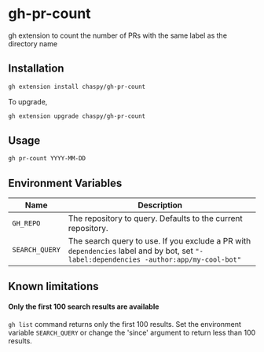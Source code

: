 # gh-pr-count

gh extension to count the number of PRs with the same label as the directory name

## Installation

```sh
gh extension install chaspy/gh-pr-count
```

To upgrade,

```sh
gh extension upgrade chaspy/gh-pr-count
```

## Usage

```sh
gh pr-count YYYY-MM-DD
```

## Environment Variables

| Name           | Description                                                                                                                            |
| -------------- | -------------------------------------------------------------------------------------------------------------------------------------- |
| `GH_REPO`      | The repository to query. Defaults to the current repository.                                                                           |
| `SEARCH_QUERY` | The search query to use. If you exclude a PR with `dependencies` label and by bot, set `"-label:dependencies -author:app/my-cool-bot"` |

## Known limitations

#### Only the first 100 search results are available

`gh list` command returns only the first 100 results. Set the environment variable `SEARCH_QUERY` or change the 'since' argument to return less than 100 results.
